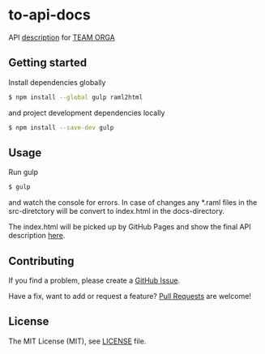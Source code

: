 # to-api-docs
API [description](http://netzfisch.github.io/to-api-docs/) for [TEAM ORGA](http://www.teamorga.com)

## Getting started
Install dependencies globally

```sh
$ npm install --global gulp raml2html
```

and project development dependencies locally

```sh
$ npm install --save-dev gulp
```

## Usage

Run gulp

```sh
$ gulp
```

and watch the console for errors. In case of changes any *.raml files in
the src-diretctory will be convert to index.html in the docs-directory.

The index.html will be picked up by GitHub Pages and show the final API
description [here](http://netzfisch.github.io/to-api-docs/).

## Contributing

If you find a problem, please create a
[GitHub Issue](https://github.com/netzfisch/teamorga-api/issues).

Have a fix, want to add or request a feature?
[Pull Requests](https://github.com/netzfisch/teamorga-api/pulls) are welcome!

## License

The MIT License (MIT), see [LICENSE](LICENSE) file.
